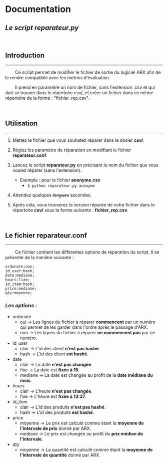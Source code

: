 # Documentation

## *Le script reparateur.py*

&nbsp;

## Introduction

---

&nbsp;&nbsp;&nbsp;&nbsp;&nbsp;&nbsp;&nbsp;&nbsp;Ce script permet de modifier le fichier de sortie du logiciel ARX afin de le rendre compatible avec les metrics d'évaluation.

&nbsp;&nbsp;&nbsp;&nbsp;&nbsp;&nbsp;&nbsp;&nbsp;Il prend en paramètre un nom de fichier, sans l'extension .csv et qui doit se trouver dans le répertoire csv/, et créer un fichier dans ce même répertoire de la forme : "fichier_rep.csv".

&nbsp;

## Utilisation

---

1. Mettez le fichier que vous souhatez réparer dans le dosier **csv/**.

2. Réglez les paramètre de réparation en modifiant le fichier **reparateur.conf**.

3. Lancez le script **reparateur.py** en précisant le nom du fichier que vous voulez réparer (sans l'extension).
    * Exemple : pour le fichier **anonyme.csv**
        * `$ python reparateur.py anonyme`

4. Attendez quelques *~~longues~~* secondes.

5. Après cela, vous trouverez la version réparée de votre fichier dans le répertoire **csv/** sous la forme suivante : **fichier_rep.csv**.

&nbsp;

## Le fichier **reparateur.conf**

---

&nbsp;&nbsp;&nbsp;&nbsp;&nbsp;&nbsp;&nbsp;&nbsp;Ce fichier contient les différentes options de réparation du script. Il se présente de la manière suivante :

```
ordonate:non;
id_user:hash;
date:mediane;
hours:fixe;
id_item:hash;
price:mediane;
qty:moyenne;
```

### ***Les options :***

* ordonate
    * oui -> Les lignes du fichier à réparer **commencent** par un numéro qui permet de les garder dans l'ordre après le passage d'ARX.
    * non -> Les lignes du fichier à réparer **ne commencent pas** par ce numéro.
* id_user
    * clair -> L'id des client **n'est pas hashé**.
    * hash -> L'id des client **est hashé**.
* date
    * clair -> La date **n'est pas changée**.
    * fixe -> La date est **fixée à 15**.
    * mediane -> La date est changée au profit de la **date médiane du mois**.
* hours
    * clair -> L'heure **n'est pas changée**.
    * fixe -> L'heure est **fixée à 13:37**.
* id_item
    * clair -> L'id des produits **n'est pas hashé**.
    * hash -> L'id des produits **est hashé**.
* price
    * moyenne -> Le prix est calculé comme étant la **moyenne de l'intervale de prix** donné par ARX.
    * mediane -> Le prix est changée au profit du **prix médian de l'intervale**.
* qty
    * moyenne -> La quantité est calculé comme étant la **moyenne de l'intervale de quantité** donné par ARX.